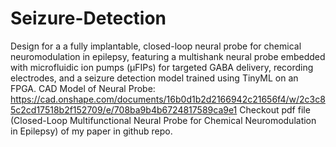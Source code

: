 # Seizure-Detection
Design for a  a fully implantable, closed-loop neural probe for chemical neuromodulation in epilepsy, featuring a multishank neural probe embedded with microfluidic ion pumps (μFIPs) for targeted GABA delivery, recording electrodes, and a seizure detection model trained using TinyML on an FPGA. 
CAD Model of Neural Probe: https://cad.onshape.com/documents/16b0d1b2d2166942c21656f4/w/2c3c85c2cd17518b2f152709/e/708ba9b4b6724817589ca9e1
Checkout pdf file (Closed-Loop Multifunctional Neural Probe for Chemical Neuromodulation in Epilepsy) of my paper in github repo.
